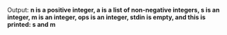 Output: **n is a positive integer, a is a list of non-negative integers, s is an integer, m is an integer, ops is an integer, stdin is empty, and this is printed: s and m**